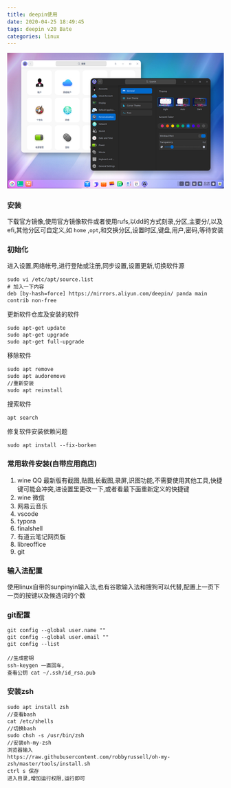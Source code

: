 ```yaml
---
title: deepin使用
date: 2020-04-25 18:49:45
tags: deepin v20 Bate
categories: linux
---
```


![截图录屏_选择区域_20200425191655](deepin使用/截图录屏_选择区域_20200425191655.png)



### 安装

下载官方镜像,使用官方镜像软件或者使用rufs,以dd的方式刻录,分区,主要分/,以及efi,其他分区可自定义,如 `home` ,`opt`,和交换分区,设置时区,键盘,用户,密码,等待安装

<!--more-->

### 初始化

进入设置,网络帐号,进行登陆或注册,同步设置,设置更新,切换软件源

```
sudo vi /etc/apt/source.list
# 加入一下内容
deb [by-hash=force] https://mirrors.aliyun.com/deepin/ panda main contrib non-free

```
<!--more-->
更新软件仓库及安装的软件

```
sudo apt-get update
sudo apt-get upgrade
sudo apt-get full-upgrade
```

移除软件

```
sudo apt remove
sudo apt audoremove
//重新安装
sudo apt reinstall
```

搜索软件

```
apt search
```

修复软件安装依赖问题

```
sudo apt install --fix-borken
```

### 常用软件安装(自带应用商店)

1.  wine QQ   最新版有截图,贴图,长截图,录屏,识图功能,不需要使用其他工具,快捷键可能会冲突,进设置里更改一下,或者看最下面重新定义的快捷键
2.   wine 微信
3.  网易云音乐
4.  vscode
5.  typora
6.  finalshell
7.  有道云笔记网页版
8.  libreoffice
9.  git

### 输入法配置

使用linux自带的sunpinyin输入法,也有谷歌输入法和搜狗可以代替,配置上一页下一页的按键以及候选词的个数

### git配置
```
git config --global user.name ""
git config --global user.email ""
git config --list

//生成密钥
ssh-keygen 一直回车,
查看公钥 cat ~/.ssh/id_rsa.pub
```
### 安装zsh
```
sudo apt install zsh
//查看bash
cat /etc/shells
//切换bash
sudo chsh -s /usr/bin/zsh
//安装oh-my-zsh 
浏览器输入 
https://raw.githubusercontent.com/robbyrussell/oh-my-zsh/master/tools/install.sh
ctrl s 保存
进入目录,增加运行权限,运行即可
